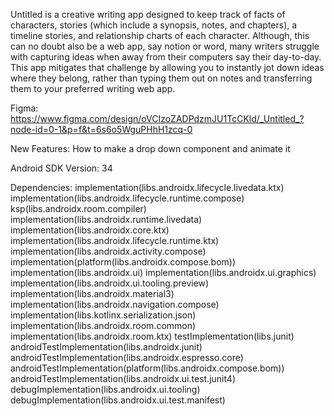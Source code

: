 Untitled is a creative writing app designed to keep track of facts of characters, stories (which include a synopsis, notes, and chapters), a timeline stories, and relationship charts of each character. Although, this can no doubt also be a web app, say notion or word, many writers struggle with capturing ideas when away from their computers say their day-to-day. This app mitigates that challenge by allowing you to instantly jot down ideas where they belong, rather than typing them out on notes and transferring them to your preferred writing web app.

Figma:
https://www.figma.com/design/oVCIzoZADPdzmJU1TcCKld/_Untitled_?node-id=0-1&p=f&t=6s6o5WguPHhH1zcq-0

New Features:
How to make a drop down component and animate it 

Android SDK Version: 34

Dependencies:
    implementation(libs.androidx.lifecycle.livedata.ktx)
    implementation(libs.androidx.lifecycle.runtime.compose)
    ksp(libs.androidx.room.compiler)
    implementation(libs.androidx.runtime.livedata)
    implementation(libs.androidx.core.ktx)
    implementation(libs.androidx.lifecycle.runtime.ktx)
    implementation(libs.androidx.activity.compose)
    implementation(platform(libs.androidx.compose.bom))
    implementation(libs.androidx.ui)
    implementation(libs.androidx.ui.graphics)
    implementation(libs.androidx.ui.tooling.preview)
    implementation(libs.androidx.material3)
    implementation(libs.androidx.navigation.compose)
    implementation(libs.kotlinx.serialization.json)
    implementation(libs.androidx.room.common)
    implementation(libs.androidx.room.ktx)
    testImplementation(libs.junit)
    androidTestImplementation(libs.androidx.junit)
    androidTestImplementation(libs.androidx.espresso.core)
    androidTestImplementation(platform(libs.androidx.compose.bom))
    androidTestImplementation(libs.androidx.ui.test.junit4)
    debugImplementation(libs.androidx.ui.tooling)
    debugImplementation(libs.androidx.ui.test.manifest)
